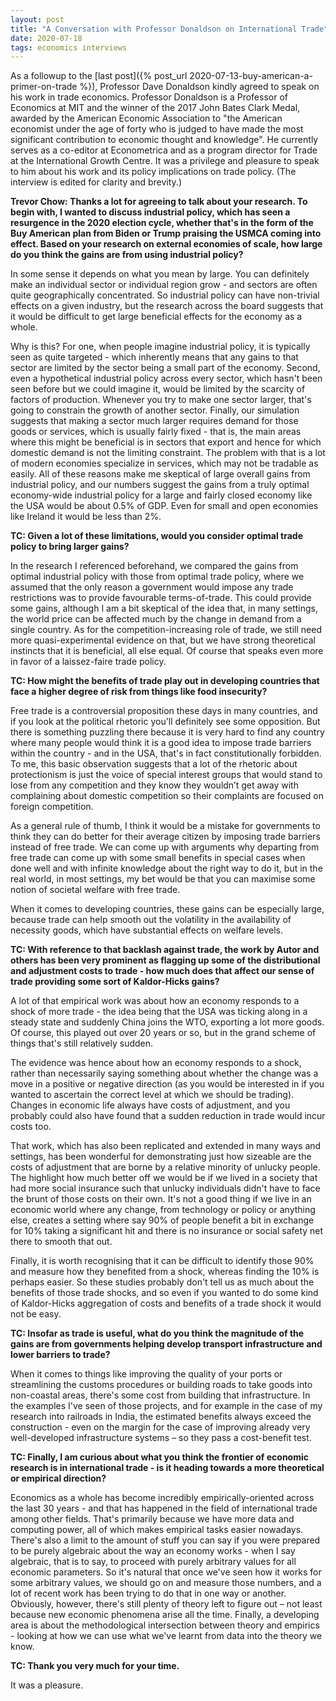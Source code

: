 ```yaml
---
layout: post
title: "A Conversation with Professor Donaldson on International Trade"
date: 2020-07-18
tags: economics interviews
---
```


As a followup to the [last post]({% post_url 2020-07-13-buy-american-a-primer-on-trade %}), Professor Dave Donaldson kindly agreed to speak on his work in trade economics. Professor Donaldson is a Professor of Economics at MIT and the winner of the 2017 John Bates Clark Medal, awarded by the American Economic Association to "the American economist under the age of forty who is judged to have made the most significant contribution to economic thought and knowledge". He currently serves as a co-editor at Econometrica and as a program director for Trade at the International Growth Centre. It was a privilege and pleasure to speak to him about his work and its policy implications on trade policy. (The interview is edited for clarity and brevity.)

**Trevor Chow: Thanks a lot for agreeing to talk about your research. To begin with, I wanted to discuss industrial policy, which has seen a resurgence in the 2020 election cycle, whether that's in the form of the Buy American plan from Biden or Trump praising the USMCA coming into effect. Based on your research on external economies of scale, how large do you think the gains are from using industrial policy?**

In some sense it depends on what you mean by large. You can definitely make an individual sector or individual region grow - and sectors are often quite geographically concentrated. So industrial policy can have non-trivial effects on a given industry, but the research across the board suggests that it would be difficult to get large beneficial effects for the economy as a whole.

Why is this? For one, when people imagine industrial policy, it is typically seen as quite targeted - which inherently means that any gains to that sector are limited by the sector being a small part of the economy. Second, even a hypothetical industrial policy across every sector, which hasn't been seen before but we could imagine it, would be limited by the scarcity of factors of production. Whenever you try to make one sector larger, that's going to constrain the growth of another sector. Finally, our simulation suggests that making a sector much larger requires demand for those goods or services, which is usually fairly fixed - that is, the main areas where this might be beneficial is in sectors that export and hence for which domestic demand is not the limiting constraint. The problem with that is a lot of modern economies specialize in services, which may not be tradable as easily. All of these reasons make me skeptical of large overall gains from industrial policy, and our numbers suggest the gains from a truly optimal economy-wide industrial policy for a large and fairly closed economy like the USA would be about 0.5% of GDP. Even for small and open economies like Ireland it would be less than 2%.

**TC: Given a lot of these limitations, would you consider optimal trade policy to bring larger gains?**

In the research I referenced beforehand, we compared the gains from optimal industrial policy with those from optimal trade policy, where we assumed that the only reason a government would impose any trade restrictions was to provide favourable terms-of-trade. This could provide some gains, although I am a bit skeptical of the idea that, in many settings, the world price can be affected much by the change in demand from a single country. As for the competition-increasing role of trade, we still need more quasi-experimental evidence on that, but we have strong theoretical instincts that it is beneficial, all else equal. Of course that speaks even more in favor of a laissez-faire trade policy.

**TC: How might the benefits of trade play out in developing countries that face a higher degree of risk from things like food insecurity?**

Free trade is a controversial proposition these days in many countries, and if you look at the political rhetoric you'll definitely see some opposition. But there is something puzzling there because it is very hard to find any country where many people would think it is a good idea to impose trade barriers within the country - and in the USA, that's in fact constitutionally forbidden. To me, this basic observation suggests that a lot of the rhetoric about protectionism is just the voice of special interest groups that would stand to lose from any competition and they know they wouldn’t get away with complaining about domestic competition so their complaints are focused on foreign competition.

As a general rule of thumb, I think it would be a mistake for governments to think they can do better for their average citizen by imposing trade barriers instead of free trade. We can come up with arguments why departing from free trade can come up with some small benefits in special cases when done well and with infinite knowledge about the right way to do it, but in the real world, in most settings, my bet would be that you can maximise some notion of societal welfare with free trade.

When it comes to developing countries, these gains can be especially large, because trade can help smooth out the volatility in the availability of necessity goods, which have substantial effects on welfare levels. 

**TC: With reference to that backlash against trade, the work by Autor and others has been very prominent as flagging up some of the distributional and adjustment costs to trade - how much does that affect our sense of trade providing some sort of Kaldor-Hicks gains?**

A lot of that empirical work was about how an economy responds to a shock of more trade - the idea being that the USA was ticking along in a steady state and suddenly China joins the WTO, exporting a lot more goods. Of course, this played out over 20 years or so, but in the grand scheme of things that's still relatively sudden. 

The evidence was hence about how an economy responds to a shock, rather than necessarily saying something about whether the change was a move in a positive or negative direction (as you would be interested in if you wanted to ascertain the correct level at which we should be trading). Changes in economic life always have costs of adjustment, and you probably could also have found that a sudden reduction in trade would incur costs too.

That work, which has also been replicated and extended in many ways and settings, has been wonderful for demonstrating just how sizeable are the costs of adjustment that are borne by a relative minority of unlucky people.  The highlight how much better off we would be if we lived in a society that had more social insurance such that unlucky individuals didn't have to face the brunt of those costs on their own. It's not a good thing if we live in an economic world where any change, from technology or policy or anything else, creates a setting where say 90% of people benefit a bit in exchange for 10% taking a significant hit and there is no insurance or social safety net there to smooth that out.

Finally, it is worth recognising that it can be difficult to identify those 90% and measure how they benefited from a shock, whereas finding the 10% is perhaps easier. So these studies probably don't tell us as much about the benefits of those trade shocks, and so even if you wanted to do some kind of Kaldor-Hicks aggregation of costs and benefits of a trade shock it would not be easy. 

**TC: Insofar as trade is useful, what do you think the magnitude of the gains are from governments helping develop transport infrastructure and lower barriers to trade?**

When it comes to things like improving the quality of your ports or streamlining the customs procedures or building roads to take goods into non-coastal areas, there's some cost from building that infrastructure. In the examples I've seen of those projects, and for example in the case of my research into railroads in India, the estimated benefits always exceed the construction - even on the margin for the case of improving already very well-developed infrastructure systems –  so they pass a cost-benefit test. 

**TC: Finally, I am curious about what you think the frontier of economic research is in international trade - is it heading towards a more theoretical or empirical direction?**

Economics as a whole has become incredibly empirically-oriented across the last 30 years - and that has happened in the field of international trade among other fields. That's primarily because we have more data and computing power, all of which makes empirical tasks easier nowadays. There's also a limit to the amount of stuff you can say if you were prepared to be purely algebraic about the way an economy works - when I say algebraic, that is to say, to proceed with purely arbitrary values for all economic parameters. So it's natural that once we've seen how it works for some arbitrary values, we should go on and measure those numbers, and a lot of recent work has been trying to do that in one way or another. Obviously, however, there's still plenty of theory left to figure out – not least because new economic phenomena arise all the time. Finally, a developing area is about the methodological intersection between theory and empirics - looking at how we can use what we've learnt from data into the theory we know.

**TC: Thank you very much for your time.**

It was a pleasure.





